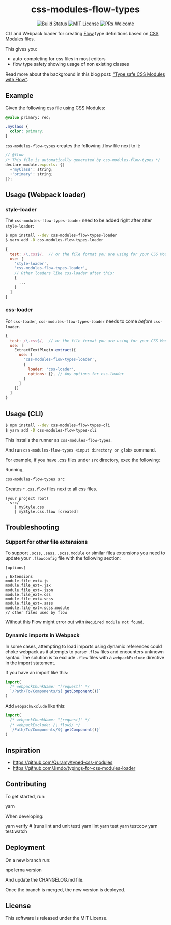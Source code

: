 <div align="center">
  <h1>css-modules-flow-types</h1>

  [![Build Status](https://travis-ci.org/skovhus/css-modules-flow-types.svg?branch=master)](https://travis-ci.org/skovhus/css-modules-flow-types)
  [![MIT License](https://img.shields.io/npm/l/css-modules-flow-types-loader.svg?style=flat-square)](https://github.com/skovhus/css-modules-flow-types-loader/blob/master/LICENSE)
  [![PRs Welcome](https://img.shields.io/badge/PRs-welcome-brightgreen.svg?style=flat-square)](http://makeapullrequest.com)
</div>

CLI and Webpack loader for creating [Flow](https://flow.org/) type definitions based on [CSS Modules](https://github.com/css-modules/css-modules) files.

This gives you:
- auto-completing for css files in most editors
- flow type safety showing usage of non existing classes

Read more about the background in this blog post: ["Type safe CSS Modules with Flow"](https://hackernoon.com/type-safe-css-modules-with-flow-dd95e761bbe5).


## Example

Given the following css file using CSS Modules:
```css
@value primary: red;

.myClass {
  color: primary;
}
```

`css-modules-flow-types` creates the following .flow file next to it:

```javascript
// @flow
/* This file is automatically generated by css-modules-flow-types */
declare module.exports: {|
  +'myClass': string;
  +'primary': string;
|};
```


## Usage (Webpack loader)

### style-loader
The `css-modules-flow-types-loader` need to be added right after after `style-loader`:

```sh
$ npm install --dev css-modules-flow-types-loader
$ yarn add -D css-modules-flow-types-loader
```

```javascript
{
  test: /\.css$/,  // or the file format you are using for your CSS Modules
  use: [
    'style-loader',
    'css-modules-flow-types-loader',
    // Other loaders like css-loader after this:
    {
      ...
    }
  ]
}
```

### css-loader

For `css-loader`, `css-modules-flow-types-loader` needs to come _before_
`css-loader`.

```javascript
{
  test: /\.css$/,  // or the file format you are using for your CSS Modules
  use: [
    ExtractTextPlugin.extract({
      use: [
        'css-modules-flow-types-loader',
        {
          loader: 'css-loader',
          options: {}, // Any options for css-loader
        }
      ]
    })
  ]
}
```

## Usage (CLI)

```sh
$ npm install --dev css-modules-flow-types-cli
$ yarn add -D css-modules-flow-types-cli
```

This installs the runner as `css-modules-flow-types`.

And run `css-modules-flow-types <input directory or glob>` command.

For example, if you have .css files under `src` directory, exec the following:

Running,

```sh
css-modules-flow-types src
```

Creates `*.css.flow` files next to all css files.

```text
(your project root)
- src/
    | myStyle.css
    | myStyle.css.flow [created]
```



## Troubleshooting

### Support for other file extensions

To support `.scss`, `.sass`, `.scss.module` or similar files extensions
you need to update your `.flowconfig` file with the following section:

```
[options]

; Extensions
module.file_ext=.js
module.file_ext=.jsx
module.file_ext=.json
module.file_ext=.css
module.file_ext=.scss
module.file_ext=.sass
module.file_ext=.scss.module
// other files used by flow
```

Without this Flow might error out with `Required module not found`.

### Dynamic imports in Webpack

In some cases, attempting to load imports using dynamic references could choke webpack as it attempts to parse `.flow` files and encounters unknown syntax. The solution is to exclude `.flow` files with a `webpackExclude` directive in the import statement.

If you have an import like this:

```javascript
import(
  /* webpackChunkName: "[request]" */
  `/Path/To/Components/${ getComponent()}`
)
```

Add `webpackExclude` like this:

```javascript
import(
  /* webpackChunkName: "[request]" */
  /* webpackExclude: /\.flow$/ */
  `/Path/To/Components/${ getComponent()}`
)
```

## Inspiration

- https://github.com/Quramy/typed-css-modules
- https://github.com/Jimdo/typings-for-css-modules-loader


## Contributing

To get started, run:

  yarn

When developing:

  yarn verify  # (runs lint and unit test)
  yarn lint
  yarn test
  yarn test:cov
  yarn test:watch


## Deployment

On a new branch run:

  npx lerna version

And update the CHANGELOG.md file.

Once the branch is merged, the new version is deployed.

## License
This software is released under the MIT License.
